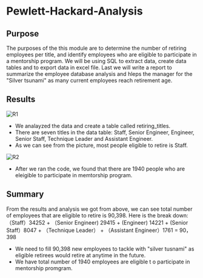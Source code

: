 # Pewlett-Hackard-Analysis

## Purpose
The purposes of the this module are to determine the number of retiring employees per title, and identify employees who are eligible to participate in a mentorship program. We will be using SQL to extract data, create data tables and to export data in excel file. Last we will write a report to summarize the employee database analysis and hleps the manager for the "Silver tsunami" as many current employees reach retirement age.

## Results
![R1](https://user-images.githubusercontent.com/92561493/145732057-e7dd50d9-5edd-4b83-b2d2-dff989b0e2db.PNG)

-  We analayzed the data and create a table called retiring_titles.
- There are seven titles in the data table: Staff, Senior Engineer, Engineer, Senior Staff, Technique Leader and Assistant Engineer.
-  As we can see from the picture, most people eligible to retire is Staff. 

![R2](https://user-images.githubusercontent.com/92561493/145732220-6ecb921c-874c-48cd-ac7c-fbdfd43f73eb.PNG)
- After we ran the code, we found that there are 1940 people who are eleigible to participate in memtorship program.

## Summary
From the results and analysis we got  from above, we can see total number of employees that are eligible to retire is 90,398. Here is the break down: （Staff）34252 + （Senior Engineer) 29415 + (Engineer) 14221 + (Senior Staff）8047 + （Technique Leader） + （Assistant Engineer）1761 = 90，398
- We need to fill 90,398 new employees to tackle with "silver tusnami" as eligible retirees would retire at anytime in the future.
- We have total number of 1940 employees are eligible t o participate in mentorship promgram.

